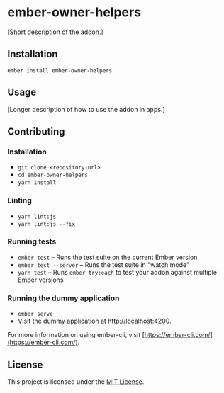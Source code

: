 ember-owner-helpers
==============================================================================

[Short description of the addon.]

Installation
------------------------------------------------------------------------------

```
ember install ember-owner-helpers
```


Usage
------------------------------------------------------------------------------

[Longer description of how to use the addon in apps.]


Contributing
------------------------------------------------------------------------------

### Installation

* `git clone <repository-url>`
* `cd ember-owner-helpers`
* `yarn install`

### Linting

* `yarn lint:js`
* `yarn lint:js --fix`

### Running tests

* `ember test` – Runs the test suite on the current Ember version
* `ember test --server` – Runs the test suite in "watch mode"
* `yarn test` – Runs `ember try:each` to test your addon against multiple Ember versions

### Running the dummy application

* `ember serve`
* Visit the dummy application at [http://localhost:4200](http://localhost:4200).

For more information on using ember-cli, visit [https://ember-cli.com/](https://ember-cli.com/).

License
------------------------------------------------------------------------------

This project is licensed under the [MIT License](LICENSE.md).
